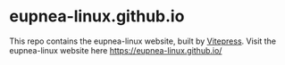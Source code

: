 # eupnea-linux.github.io

This repo contains the eupnea-linux website, built by [Vitepress](https://vitepress.vuejs.org/).
Visit the eupnea-linux website here https://eupnea-linux.github.io/